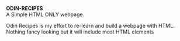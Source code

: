 **ODIN-RECIPES**
<br>
A Simple HTML ONLY webpage.

Odin Recipes is my effort to re-learn and build a webpage with HTML. 
Nothing fancy looking but it will include most HTML elements
